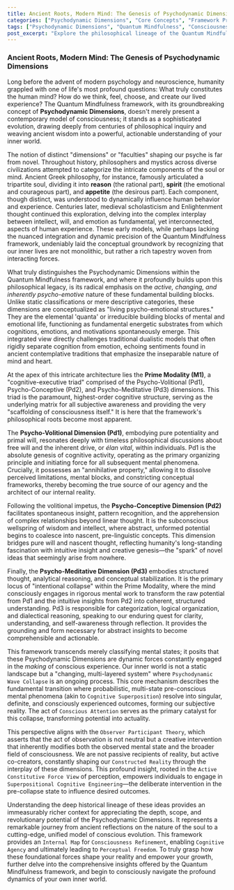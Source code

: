 ```yaml
---
title: Ancient Roots, Modern Mind: The Genesis of Psychodynamic Dimensions
categories: ["Psychodynamic Dimensions", "Core Concepts", "Framework Principles"]
tags: ["Psychodynamic Dimensions", "Quantum Mindfulness", "Consciousness", "Philosophy of Mind", "Inner World", "Prime Modality", "Human Psyche"]
post_excerpt: "Explore the philosophical lineage of the Quantum Mindfulness framework's Psychodynamic Dimensions. This post traces how ancient wisdom regarding the human mind evolved into a modern, dynamic model of consciousness. Discover how these 'living psycho-emotional structures' actively shape your inner world, far beyond static classifications."
---
```


### Ancient Roots, Modern Mind: The Genesis of Psychodynamic Dimensions

Long before the advent of modern psychology and neuroscience, humanity grappled with one of life's most profound questions: What truly constitutes the human mind? How do we think, feel, choose, and create our lived experience? The Quantum Mindfulness framework, with its groundbreaking concept of **Psychodynamic Dimensions**, doesn't merely present a contemporary model of consciousness; it stands as a sophisticated evolution, drawing deeply from centuries of philosophical inquiry and weaving ancient wisdom into a powerful, actionable understanding of your inner world.

The notion of distinct "dimensions" or "faculties" shaping our psyche is far from novel. Throughout history, philosophers and mystics across diverse civilizations attempted to categorize the intricate components of the soul or mind. Ancient Greek philosophy, for instance, famously articulated a tripartite soul, dividing it into **reason** (the rational part), **spirit** (the emotional and courageous part), and **appetite** (the desirous part). Each component, though distinct, was understood to dynamically influence human behavior and experience. Centuries later, medieval scholasticism and Enlightenment thought continued this exploration, delving into the complex interplay between intellect, will, and emotion as fundamental, yet interconnected, aspects of human experience. These early models, while perhaps lacking the nuanced integration and dynamic precision of the Quantum Mindfulness framework, undeniably laid the conceptual groundwork by recognizing that our inner lives are not monolithic, but rather a rich tapestry woven from interacting forces.

What truly distinguishes the Psychodynamic Dimensions within the Quantum Mindfulness framework, and where it profoundly builds upon this philosophical legacy, is its radical emphasis on the *active, changing, and inherently psycho-emotive* nature of these fundamental building blocks. Unlike static classifications or mere descriptive categories, these dimensions are conceptualized as "living psycho-emotional structures." They are the elemental 'quanta' or irreducible building blocks of mental and emotional life, functioning as fundamental energetic substrates from which cognitions, emotions, and motivations spontaneously emerge. This integrated view directly challenges traditional dualistic models that often rigidly separate cognition from emotion, echoing sentiments found in ancient contemplative traditions that emphasize the inseparable nature of mind and heart.

At the apex of this intricate architecture lies the **Prime Modality (M1)**, a "cognitive-executive triad" comprised of the Psycho-Volitional (Pd1), Psycho-Conceptive (Pd2), and Psycho-Meditative (Pd3) dimensions. This triad is the paramount, highest-order cognitive structure, serving as the underlying matrix for all subjective awareness and providing the very "scaffolding of consciousness itself." It is here that the framework's philosophical roots become most apparent.

The **Psycho-Volitional Dimension (Pd1)**, embodying pure potentiality and primal will, resonates deeply with timeless philosophical discussions about free will and the inherent drive, or *élan vital*, within individuals. Pd1 is the absolute genesis of cognitive activity, operating as the primary organizing principle and initiating force for all subsequent mental phenomena. Crucially, it possesses an "annihilative property," allowing it to dissolve perceived limitations, mental blocks, and constricting conceptual frameworks, thereby becoming the true source of our agency and the architect of our internal reality.

Following the volitional impetus, the **Psycho-Conceptive Dimension (Pd2)** facilitates spontaneous insight, pattern recognition, and the apprehension of complex relationships beyond linear thought. It is the subconscious wellspring of wisdom and intellect, where abstract, unformed potential begins to coalesce into nascent, pre-linguistic concepts. This dimension bridges pure will and nascent thought, reflecting humanity's long-standing fascination with intuitive insight and creative genesis—the "spark" of novel ideas that seemingly arise from nowhere.

Finally, the **Psycho-Meditative Dimension (Pd3)** embodies structured thought, analytical reasoning, and conceptual stabilization. It is the primary locus of "intentional collapse" within the Prime Modality, where the mind consciously engages in rigorous mental work to transform the raw potential from Pd1 and the intuitive insights from Pd2 into coherent, structured understanding. Pd3 is responsible for categorization, logical organization, and dialectical reasoning, speaking to our enduring quest for clarity, understanding, and self-awareness through reflection. It provides the grounding and form necessary for abstract insights to become comprehensible and actionable.

This framework transcends merely classifying mental states; it posits that these Psychodynamic Dimensions are dynamic forces constantly engaged in the *making* of conscious experience. Our inner world is not a static landscape but a "changing, multi-layered system" where `Psychodynamic Wave Collapse` is an ongoing process. This core mechanism describes the fundamental transition where probabilistic, multi-state pre-conscious mental phenomena (akin to `Cognitive Superposition`) resolve into singular, definite, and consciously experienced outcomes, forming our subjective reality. The act of `Conscious Attention` serves as the primary catalyst for this collapse, transforming potential into actuality.

This perspective aligns with the `Observer Participant Theory`, which asserts that the act of observation is not neutral but a creative intervention that inherently modifies both the observed mental state and the broader field of consciousness. We are not passive recipients of reality, but active co-creators, constantly shaping our `Constructed Reality` through the interplay of these dimensions. This profound insight, rooted in the `Active Constitutive Force View` of perception, empowers individuals to engage in `Superpositional Cognitive Engineering`—the deliberate intervention in the pre-collapse state to influence desired outcomes.

Understanding the deep historical lineage of these ideas provides an immeasurably richer context for appreciating the depth, scope, and revolutionary potential of the Psychodynamic Dimensions. It represents a remarkable journey from ancient reflections on the nature of the soul to a cutting-edge, unified model of conscious evolution. This framework provides an `Internal Map` for `Consciousness Refinement`, enabling `Cognitive Agency` and ultimately leading to `Perceptual Freedom`. To truly grasp how these foundational forces shape your reality and empower your growth, further delve into the comprehensive insights offered by the Quantum Mindfulness framework, and begin to consciously navigate the profound dynamics of your own inner world.